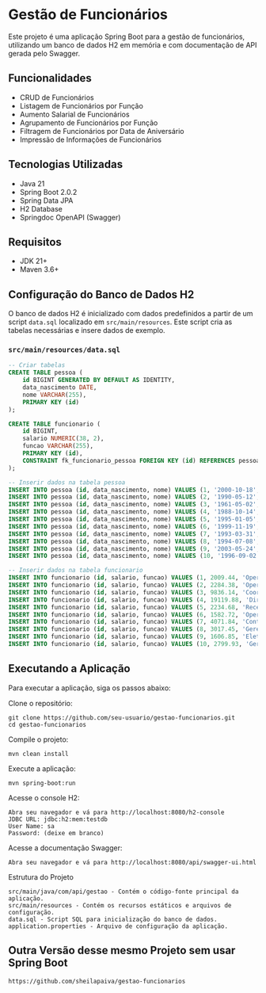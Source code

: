 # Gestão de Funcionários

Este projeto é uma aplicação Spring Boot para a gestão de funcionários, utilizando um banco de dados H2 em memória e com documentação de API gerada pelo Swagger.

## Funcionalidades

- CRUD de Funcionários
- Listagem de Funcionários por Função
- Aumento Salarial de Funcionários
- Agrupamento de Funcionários por Função
- Filtragem de Funcionários por Data de Aniversário
- Impressão de Informações de Funcionários

## Tecnologias Utilizadas

- Java 21
- Spring Boot 2.0.2
- Spring Data JPA
- H2 Database
- Springdoc OpenAPI (Swagger)

## Requisitos

- JDK 21+
- Maven 3.6+

## Configuração do Banco de Dados H2

O banco de dados H2 é inicializado com dados predefinidos a partir de um script `data.sql` localizado em `src/main/resources`. Este script cria as tabelas necessárias e insere dados de exemplo.

### `src/main/resources/data.sql`

```sql
-- Criar tabelas
CREATE TABLE pessoa (
    id BIGINT GENERATED BY DEFAULT AS IDENTITY,
    data_nascimento DATE,
    nome VARCHAR(255),
    PRIMARY KEY (id)
);

CREATE TABLE funcionario (
    id BIGINT,
    salario NUMERIC(38, 2),
    funcao VARCHAR(255),
    PRIMARY KEY (id),
    CONSTRAINT fk_funcionario_pessoa FOREIGN KEY (id) REFERENCES pessoa(id)
);

-- Inserir dados na tabela pessoa
INSERT INTO pessoa (id, data_nascimento, nome) VALUES (1, '2000-10-18', 'Maria');
INSERT INTO pessoa (id, data_nascimento, nome) VALUES (2, '1990-05-12', 'João');
INSERT INTO pessoa (id, data_nascimento, nome) VALUES (3, '1961-05-02', 'Caio');
INSERT INTO pessoa (id, data_nascimento, nome) VALUES (4, '1988-10-14', 'Miguel');
INSERT INTO pessoa (id, data_nascimento, nome) VALUES (5, '1995-01-05', 'Alice');
INSERT INTO pessoa (id, data_nascimento, nome) VALUES (6, '1999-11-19', 'Heitor');
INSERT INTO pessoa (id, data_nascimento, nome) VALUES (7, '1993-03-31', 'Arthur');
INSERT INTO pessoa (id, data_nascimento, nome) VALUES (8, '1994-07-08', 'Laura');
INSERT INTO pessoa (id, data_nascimento, nome) VALUES (9, '2003-05-24', 'Heloísa');
INSERT INTO pessoa (id, data_nascimento, nome) VALUES (10, '1996-09-02', 'Helena');

-- Inserir dados na tabela funcionario
INSERT INTO funcionario (id, salario, funcao) VALUES (1, 2009.44, 'Operador');
INSERT INTO funcionario (id, salario, funcao) VALUES (2, 2284.38, 'Operador');
INSERT INTO funcionario (id, salario, funcao) VALUES (3, 9836.14, 'Coordenador');
INSERT INTO funcionario (id, salario, funcao) VALUES (4, 19119.88, 'Diretor');
INSERT INTO funcionario (id, salario, funcao) VALUES (5, 2234.68, 'Recepcionista');
INSERT INTO funcionario (id, salario, funcao) VALUES (6, 1582.72, 'Operador');
INSERT INTO funcionario (id, salario, funcao) VALUES (7, 4071.84, 'Contador');
INSERT INTO funcionario (id, salario, funcao) VALUES (8, 3017.45, 'Gerente');
INSERT INTO funcionario (id, salario, funcao) VALUES (9, 1606.85, 'Eletricista');
INSERT INTO funcionario (id, salario, funcao) VALUES (10, 2799.93, 'Gerente');
```

## Executando a Aplicação
Para executar a aplicação, siga os passos abaixo:

Clone o repositório:
```
git clone https://github.com/seu-usuario/gestao-funcionarios.git
cd gestao-funcionarios
```

Compile o projeto:
```
mvn clean install
```

Execute a aplicação:
```
mvn spring-boot:run
```

Acesse o console H2:
```
Abra seu navegador e vá para http://localhost:8080/h2-console
JDBC URL: jdbc:h2:mem:testdb
User Name: sa
Password: (deixe em branco)
```
Acesse a documentação Swagger:
```
Abra seu navegador e vá para http://localhost:8080/api/swagger-ui.html
```
Estrutura do Projeto
```
src/main/java/com/api/gestao - Contém o código-fonte principal da aplicação.
src/main/resources - Contém os recursos estáticos e arquivos de configuração.
data.sql - Script SQL para inicialização do banco de dados.
application.properties - Arquivo de configuração da aplicação.
```
## Outra Versão desse mesmo Projeto sem usar Spring Boot

```https://github.com/sheilapaiva/gestao-funcionarios ```
